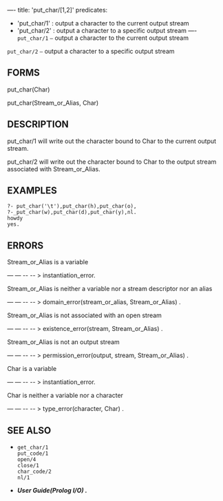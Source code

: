 —-
title: 'put_char/[1,2]'
predicates:
 - 'put_char/1' : output a character to the current output stream
 - 'put_char/2' : output a character to a specific output stream
—-
`put_char/1` `—` output a character to the current output stream

`put_char/2` `—` output a character to a specific output stream


## FORMS

put_char(Char)

put_char(Stream_or_Alias, Char)


## DESCRIPTION

put_char/1 will write out the character bound to Char to the current output stream.

put_char/2 will write out the character bound to Char to the output stream associated with Stream_or_Alias.


## EXAMPLES

```
?- put_char('\t'),put_char(h),put_char(o),
?-_put_char(w),put_char(d),put_char(y),nl.
howdy
yes.
```


## ERRORS

Stream_or_Alias is a variable

— — -- -- &gt; instantiation_error.

Stream_or_Alias is neither a variable nor a stream descriptor nor an alias

— — -- -- &gt; domain_error(stream_or_alias, Stream_or_Alias) .

Stream_or_Alias is not associated with an open stream

— — -- -- &gt; existence_error(stream, Stream_or_Alias) .

Stream_or_Alias is not an output stream

— — -- -- &gt; permission_error(output, stream, Stream_or_Alias) .

Char is a variable

— — -- -- &gt; instantiation_error.

Char is neither a variable nor a character

— — -- -- &gt; type_error(character, Char) .


## SEE ALSO

- `get_char/1`  
`put_code/1`  
`open/4`  
`close/1`  
`char_code/2`  
`nl/1`

- **_User Guide(Prolog I/O) ._**

